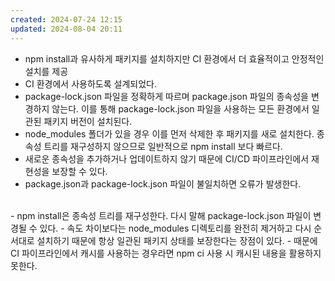 ```yaml
---
created: 2024-07-24 12:15
updated: 2024-08-04 20:11
---
```

- npm install과 유사하게 패키지를 설치하지만 CI 환경에서 더 효율적이고 안정적인 설치를 제공
- CI 환경에서 사용하도록 설계되었다.
- package-lock.json 파일을 정확하게 따르며 package.json 파일의 종속성을 변경하지 않는다. 이를 통해 package-lock.json 파일을 사용하는 모든 환경에서 일관된 패키지 버전이 설치된다.
- node_modules 폴더가 있을 경우 이를 먼저 삭제한 후 패키지를 새로 설치한다. 종속성 트리를 재구성하지 않으므로 일반적으로 npm install 보다 빠르다.
- 새로운 종속성을 추가하거나 업데이트하지 않기 때문에 CI/CD 파이프라인에서 재현성을 보장할 수 있다.
- package.json과 package-lock.json 파일이 불일치하면 오류가 발생한다.
<br>
- npm install은 종속성 트리를 재구성한다. 다시 말해 package-lock.json 파일이 변경될 수 있다.
- 속도 차이보다는 node_modules 디렉토리를 완전히 제거하고 다시 순서대로 설치하기 때문에 항상 일관된 패키지 상태를 보장한다는 장점이 있다.
- 때문에 CI 파이프라인에서 캐시를 사용하는 경우라면 npm ci 사용 시 캐시된 내용을 활용하지 못한다.